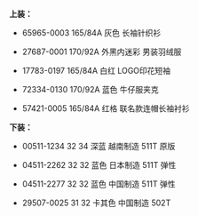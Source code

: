 **上装：**

- 65965-0003 165/84A 灰色 长袖针织衫

- 27687-0001 170/92A 外黑内迷彩 男装羽绒服

- 17783-0197 165/84A 白红 LOGO印花短袖

- 72334-0130 170/92A 蓝色 牛仔服夹克

- 57421-0005 165/84A 红格 联名款连帽长袖衬衫


**下装：**

- 00511-1234 32 34 深蓝 越南制造 511T 原版

- 04511-2262 32 32 蓝色 日本制造 511T 弹性

- 04511-2277 32 32 蓝色 中国制造 511T 弹性

- 29507-0025 31 32 卡其色 中国制造 502T
